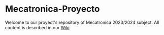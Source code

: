 # Mecatronica-Proyecto
Welcome to our proyect's repository of Mecatronica  2023/2024 subject. All content is described in our [Wiki](https://github.com/Fasero11/Mecatronica-Proyecto/wiki)
